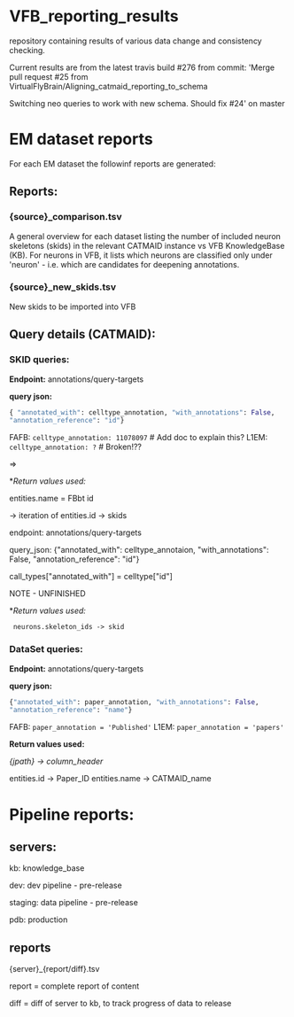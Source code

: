 # VFB_reporting_results
repository containing results of various data change and consistency checking.

 Current results are from the latest travis build #276 from commit: 'Merge pull request #25 from VirtualFlyBrain/Aligning_catmaid_reporting_to_schema

Switching neo queries to work with new schema.  Should fix #24' on master


# EM dataset reports
For each EM dataset the followinf reports are generated:

## Reports:

###

### {source}_comparison.tsv 
  A general overview for each dataset listing the number of included neuron skeletons (skids) in the relevant CATMAID instance vs VFB KnowledgeBase (KB).  For neurons in VFB, it lists which neurons are classified only under 'neuron' - i.e. which are candidates for deepening annotations.
  
### {source}_new_skids.tsv
  New skids to be imported into VFB
  
  
## Query details (CATMAID): 
  
###  SKID queries:
  
  **Endpoint:** annotations/query-targets
  
  **query json:**
  
  ```py
  { "annotated_with": celltype_annotation, "with_annotations": False,
  "annotation_reference": "id"}
  ```
  
  FAFB: `celltype_annotation: 11078097`  #  Add doc to explain this?
  L1EM: `celltype_annotation: ?`   # Broken!??
  
  => 
  
  **Return values used:*
  
  entities.name = FBbt id
  
  -> iteration of entities.id -> skids
  
  endpoint: annotations/query-targets
  
  query_json: {"annotated_with": celltype_annotaion, "with_annotations": False, "annotation_reference": "id"}
  
  call_types["annotated_with"] = celltype["id"]
  
  NOTE - UNFINISHED
  
  **Return values used:*

     neurons.skeleton_ids -> skid
  
### DataSet queries:
    
  **Endpoint:** annotations/query-targets
  
  **query json:**
  ```py
  {"annotated_with": paper_annotation, "with_annotations": False, 
  "annotation_reference": "name"}
  ```
  
   FAFB:  `paper_annotation = 'Published'`
   L1EM:  `paper_annotation = 'papers'`
   
 **Return values used:**
 
  *{jpath} -> column_header*
   
  entities.id -> Paper_ID 
  entities.name -> 	CATMAID_name

# Pipeline reports:

## servers:

kb: knowledge_base

dev: dev pipeline - pre-release

staging:  data pipeline - pre-release

pdb: production

## reports

{server}\_{report/diff}.tsv

report = complete report of content

diff = diff of server to kb, to track progress of data to release


